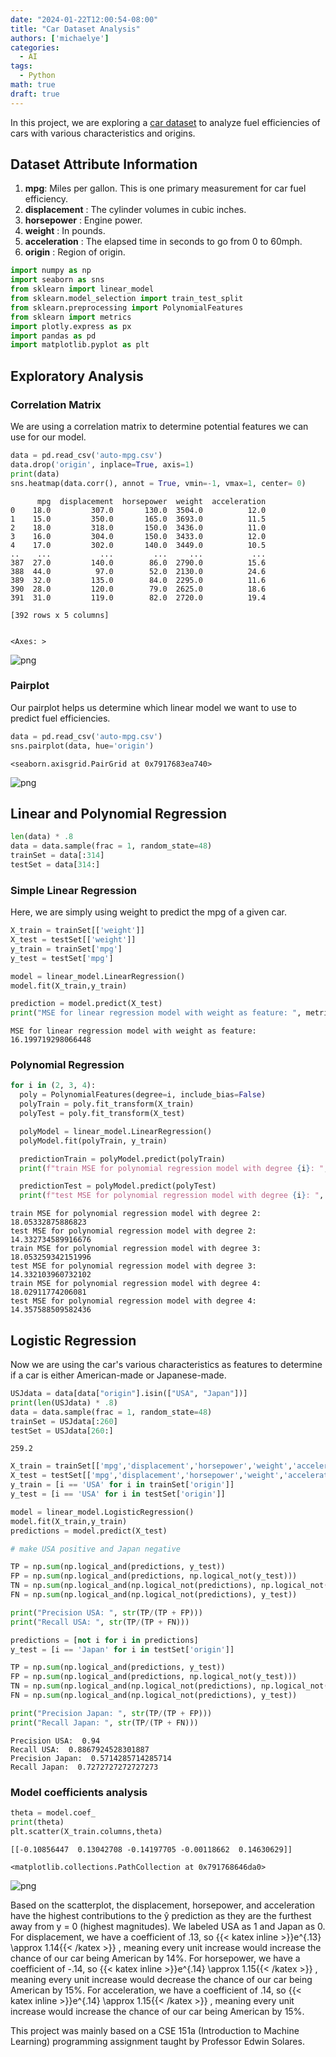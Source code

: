 ```yaml
---
date: "2024-01-22T12:00:54-08:00"
title: "Car Dataset Analysis"
authors: ['michaelye']
categories:
  - AI
tags:
  - Python
math: true
draft: true
---
```

In this project, we are exploring a [car dataset](https://archive.ics.uci.edu/ml/datasets/auto+mpg) to analyze fuel efficiencies of cars with various characteristics and origins.


## Dataset Attribute Information

1. **mpg**: Miles per gallon. This is one primary measurement for car fuel efficiency.
2. **displacement** : The cylinder volumes in cubic inches.
3. **horsepower** : Engine power.
4. **weight** : In pounds.
5. **acceleration** : The elapsed time in seconds to go from 0 to 60mph.
6. **origin** : Region of origin.


```python
import numpy as np
import seaborn as sns
from sklearn import linear_model
from sklearn.model_selection import train_test_split
from sklearn.preprocessing import PolynomialFeatures
from sklearn import metrics
import plotly.express as px
import pandas as pd
import matplotlib.pyplot as plt
```

## Exploratory Analysis

### Correlation Matrix
We are using a correlation matrix to determine potential features we can use for our model.


```python
data = pd.read_csv('auto-mpg.csv')
data.drop('origin', inplace=True, axis=1)
print(data)
sns.heatmap(data.corr(), annot = True, vmin=-1, vmax=1, center= 0)
```

          mpg  displacement  horsepower  weight  acceleration
    0    18.0         307.0       130.0  3504.0          12.0
    1    15.0         350.0       165.0  3693.0          11.5
    2    18.0         318.0       150.0  3436.0          11.0
    3    16.0         304.0       150.0  3433.0          12.0
    4    17.0         302.0       140.0  3449.0          10.5
    ..    ...           ...         ...     ...           ...
    387  27.0         140.0        86.0  2790.0          15.6
    388  44.0          97.0        52.0  2130.0          24.6
    389  32.0         135.0        84.0  2295.0          11.6
    390  28.0         120.0        79.0  2625.0          18.6
    391  31.0         119.0        82.0  2720.0          19.4
    
    [392 rows x 5 columns]


    <Axes: >




    
![png](../../images/heatmapC.png)
    


### Pairplot
Our pairplot helps us determine which linear model we want to use to predict fuel efficiencies.

```python
data = pd.read_csv('auto-mpg.csv')
sns.pairplot(data, hue='origin')
```




    <seaborn.axisgrid.PairGrid at 0x7917683ea740>




    
![png](../../images/pairplotC.png)
    


## Linear and Polynomial Regression


```python
len(data) * .8
data = data.sample(frac = 1, random_state=48)
trainSet = data[:314]
testSet = data[314:]
```

### Simple Linear Regression
Here, we are simply using weight to predict the mpg of a given car.


```python
X_train = trainSet[['weight']]
X_test = testSet[['weight']]
y_train = trainSet['mpg']
y_test = testSet['mpg']

model = linear_model.LinearRegression()
model.fit(X_train,y_train)

prediction = model.predict(X_test)
print("MSE for linear regression model with weight as feature: ", metrics.mean_squared_error(y_test,prediction))
```

    MSE for linear regression model with weight as feature:  16.199719298066448


### Polynomial Regression


```python
for i in (2, 3, 4):
  poly = PolynomialFeatures(degree=i, include_bias=False)
  polyTrain = poly.fit_transform(X_train)
  polyTest = poly.fit_transform(X_test)

  polyModel = linear_model.LinearRegression()
  polyModel.fit(polyTrain, y_train)

  predictionTrain = polyModel.predict(polyTrain)
  print(f"train MSE for polynomial regression model with degree {i}: ", metrics.mean_squared_error(y_train,predictionTrain))

  predictionTest = polyModel.predict(polyTest)
  print(f"test MSE for polynomial regression model with degree {i}: ", metrics.mean_squared_error(y_test,predictionTest))
```

    train MSE for polynomial regression model with degree 2:  18.05332875886823
    test MSE for polynomial regression model with degree 2:  14.332734589916676
    train MSE for polynomial regression model with degree 3:  18.053259342151996
    test MSE for polynomial regression model with degree 3:  14.332103960732102
    train MSE for polynomial regression model with degree 4:  18.02911774206081
    test MSE for polynomial regression model with degree 4:  14.357588509582436


## Logistic Regression
Now we are using the car's various characteristics as features to determine if a car is either American-made or Japanese-made.


```python
USJdata = data[data["origin"].isin(["USA", "Japan"])]
print(len(USJdata) * .8)
data = data.sample(frac = 1, random_state=48)
trainSet = USJdata[:260]
testSet = USJdata[260:]
```

    259.2



```python
X_train = trainSet[['mpg','displacement','horsepower','weight','acceleration']]
X_test = testSet[['mpg','displacement','horsepower','weight','acceleration']]
y_train = [i == 'USA' for i in trainSet['origin']]
y_test = [i == 'USA' for i in testSet['origin']]

model = linear_model.LogisticRegression()
model.fit(X_train,y_train)
predictions = model.predict(X_test)

# make USA positive and Japan negative

TP = np.sum(np.logical_and(predictions, y_test))
FP = np.sum(np.logical_and(predictions, np.logical_not(y_test)))
TN = np.sum(np.logical_and(np.logical_not(predictions), np.logical_not(y_test)))
FN = np.sum(np.logical_and(np.logical_not(predictions), y_test))

print("Precision USA: ", str(TP/(TP + FP)))
print("Recall USA: ", str(TP/(TP + FN)))

predictions = [not i for i in predictions]
y_test = [i == 'Japan' for i in testSet['origin']]

TP = np.sum(np.logical_and(predictions, y_test))
FP = np.sum(np.logical_and(predictions, np.logical_not(y_test)))
TN = np.sum(np.logical_and(np.logical_not(predictions), np.logical_not(y_test)))
FN = np.sum(np.logical_and(np.logical_not(predictions), y_test))

print("Precision Japan: ", str(TP/(TP + FP)))
print("Recall Japan: ", str(TP/(TP + FN)))
```

    Precision USA:  0.94
    Recall USA:  0.8867924528301887
    Precision Japan:  0.5714285714285714
    Recall Japan:  0.7272727272727273


### Model coefficients analysis


```python
theta = model.coef_
print(theta)
plt.scatter(X_train.columns,theta)
```

    [[-0.10856447  0.13042708 -0.14197705 -0.00118662  0.14630629]]

    <matplotlib.collections.PathCollection at 0x791768646da0>




    
![png](../../images/scatterC.png)
    


Based on the scatterplot, the displacement, horsepower, and acceleration have the highest contributions to the ŷ prediction as they are the furthest away from y = 0 (highest magnitudes). We labeled USA as 1 and Japan as 0. For displacement, we have a coefficient of .13, so {{< katex inline >}}e^{.13} \approx 1.14{{< /katex >}} , meaning every unit increase would increase the chance of our car being American by 14%. For horsepower, we have a coefficient of -.14, so {{< katex inline >}}e^{.14} \approx 1.15{{< /katex >}} , meaning every unit increase would decrease the chance of our car being American by 15%. For acceleration, we have a coefficient of .14, so {{< katex inline >}}e^{.14} \approx 1.15{{< /katex >}} , meaning every unit increase would increase the chance of our car being American by 15%.

This project was mainly based on a CSE 151a (Introduction to Machine Learning) programming assignment taught by Professor Edwin Solares.
